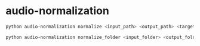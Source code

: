 # audio-normalization

```bash
python audio-normalization normalize <input_path> <output_path> <target=1.0>
```

```bash
python audio-normalization normalize_folder <input_folder> <output_folder> <target=1.0>
```
